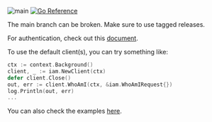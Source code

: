 ![main](https://github.com/alphauslabs/blue-sdk-go/workflows/main/badge.svg)
[![Go Reference](https://pkg.go.dev/badge/github.com/alphauslabs/blue-sdk-go.svg)](https://pkg.go.dev/github.com/alphauslabs/blue-sdk-go)

The main branch can be broken. Make sure to use tagged releases.

For authentication, check out this [document](https://alphauslabs.github.io/blueapi/authentication/apikey.html).

To use the default client(s), you can try something like:

```go
ctx := context.Background()
client, _ := iam.NewClient(ctx)
defer client.Close()
out, err := client.WhoAmI(ctx, &iam.WhoAmIRequest{})
log.Println(out, err)
...
```

You can also check the examples [here](./examples/).
